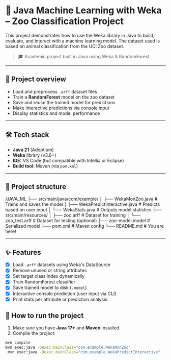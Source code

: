# 🤖 Java Machine Learning with Weka – Zoo Classification Project

This project demonstrates how to use the Weka library in Java to build, evaluate, and interact with a machine learning model. The dataset used is based on animal classification from the UCI Zoo dataset.

> 🎓 Academic project built in Java using Weka & RandomForest

---

## 🎯 Project overview

- Load and preprocess `.arff` dataset files
- Train a **RandomForest** model on the zoo dataset
- Save and reuse the trained model for predictions
- Make interactive predictions via console input
- Display statistics and model performance

---

## 🛠️ Tech stack

- **Java 21** (Adoptium)
- **Weka** library (v3.8+)
- **IDE:** VS Code (but compatible with IntelliJ or Eclipse)
- **Build tool:** Maven (via `pom.xml`)

---

## 📁 Project structure

/JAVA_ML
├── src/main/java/com/example/
│ ├── WekaMonZoo.java # Trains and saves the model
│ ├── WekaPredictInteractive.java # Predicts based on user input
│ └── WekaStats.java # Outputs model statistics
├── src/main/resources/
│ ├── zoo.arff # Dataset for training
│ └── zoo_test.arff # Dataset for testing (optional)
├── zoo-model.model # Serialized model
├── pom.xml # Maven config
└── README.md # You are here!

---
 ## ✨ Features

- [x] Load `.arff` datasets using Weka's DataSource
- [x] Remove unused or string attributes
- [x] Set target class index dynamically
- [x] Train RandomForest classifier
- [x] Save trained model to disk (`.model`)
- [x] Interactive console prediction (user input via CLI)
- [x] Print stats per attribute or prediction analysis

## 🚀 How to run the project

1. Make sure you have **Java 17+** and **Maven** installed.
2. Compile the project:
```bash
mvn compile
mvn exec:java -Dexec.mainClass="com.example.WekaMonZoo"
 mvn exec:java -Dexec.mainClass="com.example.WekaPredictInteractive"
 

